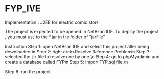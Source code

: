 # FYP_IVE
Implementation : J2EE for electric comic store

The project is expected to be opened in NetBean IDE. To deploy the project , you must use to the *.jar in the folder of "jarFile" 

Instruction
Step 1: open NetBean IDE and select this project after being downloaded.\n
Step 2: right click>Resolve Reference Problem\n
Step 3: selected the jar file to resolve one by one.\n
Step 4: go to phpMyadimin and create a database called FYP\n
Step 5: import FYP.sql file.\n

Step 6:  run the project

